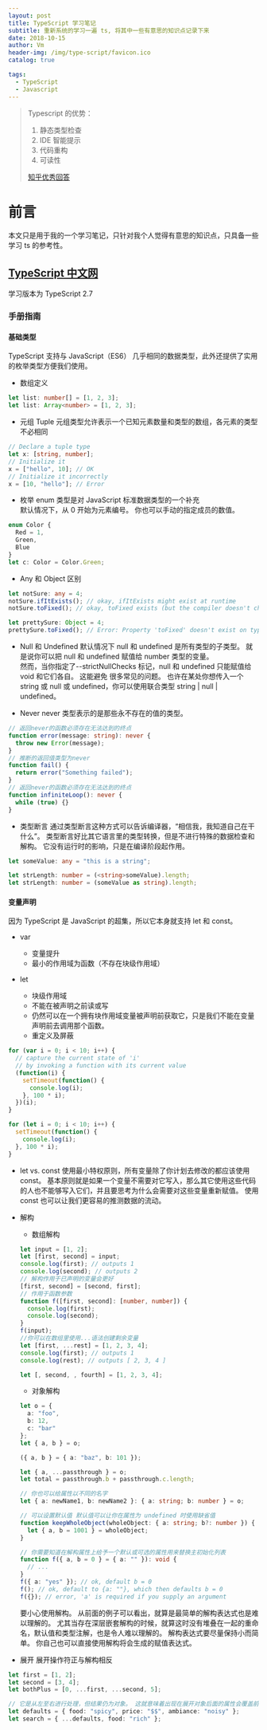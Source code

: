 ```yaml
---
layout: post
title: TypeScript 学习笔记
subtitle: 重新系统的学习一遍 ts, 将其中一些有意思的知识点记录下来
date: 2018-10-15
author: Vm
header-img: /img/type-script/favicon.ico
catalog: true

tags:
  - TypeScript
  - Javascript
---
```


> Typescript 的优势：
>
> 1. 静态类型检查
> 2. IDE 智能提示
> 3. 代码重构
> 4. 可读性
>
> [知乎优秀回答](https://www.zhihu.com/question/28016252/answer/39056940)

# 前言

本文只是用于我的一个学习笔记，只针对我个人觉得有意思的知识点，只具备一些学习 ts 的参考性。

## [TypeScript 中文网](https://www.tslang.cn/docs/home.html)

学习版本为 TypeScript 2.7

### 手册指南

#### 基础类型

TypeScript 支持与 JavaScript（ES6） 几乎相同的数据类型，此外还提供了实用的枚举类型方便我们使用。

- 数组定义

```ts
let list: number[] = [1, 2, 3];
let list: Array<number> = [1, 2, 3];
```

- 元组 Tuple
  元组类型允许表示一个已知元素数量和类型的数组，各元素的类型不必相同

```ts
// Declare a tuple type
let x: [string, number];
// Initialize it
x = ["hello", 10]; // OK
// Initialize it incorrectly
x = [10, "hello"]; // Error
```

- 枚举
  enum 类型是对 JavaScript 标准数据类型的一个补充  
  默认情况下，从 0 开始为元素编号。 你也可以手动的指定成员的数值。

```ts
enum Color {
  Red = 1,
  Green,
  Blue
}
let c: Color = Color.Green;
```

- Any 和 Object 区别

```ts
let notSure: any = 4;
notSure.ifItExists(); // okay, ifItExists might exist at runtime
notSure.toFixed(); // okay, toFixed exists (but the compiler doesn't check)

let prettySure: Object = 4;
prettySure.toFixed(); // Error: Property 'toFixed' doesn't exist on type 'Object'.
```

- Null 和 Undefined
  默认情况下 null 和 undefined 是所有类型的子类型。 就是说你可以把 null 和 undefined 赋值给 number 类型的变量。  
  然而，当你指定了--strictNullChecks 标记，null 和 undefined 只能赋值给 void 和它们各自。 这能避免 很多常见的问题。 也许在某处你想传入一个 string 或 null 或 undefined，你可以使用联合类型 string | null | undefined。

- Never
  never 类型表示的是那些永不存在的值的类型。

```ts
// 返回never的函数必须存在无法达到的终点
function error(message: string): never {
  throw new Error(message);
}
// 推断的返回值类型为never
function fail() {
  return error("Something failed");
}
// 返回never的函数必须存在无法达到的终点
function infiniteLoop(): never {
  while (true) {}
}
```

- 类型断言
  通过类型断言这种方式可以告诉编译器，“相信我，我知道自己在干什么”。 类型断言好比其它语言里的类型转换，但是不进行特殊的数据检查和解构。 它没有运行时的影响，只是在编译阶段起作用。

```ts
let someValue: any = "this is a string";

let strLength: number = (<string>someValue).length;
let strLength: number = (someValue as string).length;
```

#### 变量声明

因为 TypeScript 是 JavaScript 的超集，所以它本身就支持 let 和 const。

- var

  - 变量提升
  - 最小的作用域为函数（不存在块级作用域）

- let

  - 块级作用域
  - 不能在被声明之前读或写
  - 仍然可以在一个拥有块作用域变量被声明前获取它，只是我们不能在变量声明前去调用那个函数。
  - 重定义及屏蔽

```ts
for (var i = 0; i < 10; i++) {
  // capture the current state of 'i'
  // by invoking a function with its current value
  (function(i) {
    setTimeout(function() {
      console.log(i);
    }, 100 * i);
  })(i);
}

for (let i = 0; i < 10; i++) {
  setTimeout(function() {
    console.log(i);
  }, 100 * i);
}
```

- let vs. const
  使用最小特权原则，所有变量除了你计划去修改的都应该使用 const。 基本原则就是如果一个变量不需要对它写入，那么其它使用这些代码的人也不能够写入它们，并且要思考为什么会需要对这些变量重新赋值。 使用 const 也可以让我们更容易的推测数据的流动。

- 解构

  - 数组解构

  ```ts
  let input = [1, 2];
  let [first, second] = input;
  console.log(first); // outputs 1
  console.log(second); // outputs 2
  // 解构作用于已声明的变量会更好
  [first, second] = [second, first];
  // 作用于函数参数
  function f([first, second]: [number, number]) {
    console.log(first);
    console.log(second);
  }
  f(input);
  //你可以在数组里使用...语法创建剩余变量
  let [first, ...rest] = [1, 2, 3, 4];
  console.log(first); // outputs 1
  console.log(rest); // outputs [ 2, 3, 4 ]

  let [, second, , fourth] = [1, 2, 3, 4];
  ```

  - 对象解构

  ```ts
  let o = {
    a: "foo",
    b: 12,
    c: "bar"
  };
  let { a, b } = o;

  ({ a, b } = { a: "baz", b: 101 });

  let { a, ...passthrough } = o;
  let total = passthrough.b + passthrough.c.length;

  // 你也可以给属性以不同的名字
  let { a: newName1, b: newName2 }: { a: string; b: number } = o;

  // 可以设置默认值 默认值可以让你在属性为 undefined 时使用缺省值
  function keepWholeObject(wholeObject: { a: string; b?: number }) {
    let { a, b = 1001 } = wholeObject;
  }

  // 你需要知道在解构属性上给予一个默认或可选的属性用来替换主初始化列表
  function f({ a, b = 0 } = { a: "" }): void {
    // ...
  }
  f({ a: "yes" }); // ok, default b = 0
  f(); // ok, default to {a: ""}, which then defaults b = 0
  f({}); // error, 'a' is required if you supply an argument
  ```

  要小心使用解构。 从前面的例子可以看出，就算是最简单的解构表达式也是难以理解的。 尤其当存在深层嵌套解构的时候，就算这时没有堆叠在一起的重命名，默认值和类型注解，也是令人难以理解的。 解构表达式要尽量保持小而简单。 你自己也可以直接使用解构将会生成的赋值表达式。

- 展开
  展开操作符正与解构相反

```ts
let first = [1, 2];
let second = [3, 4];
let bothPlus = [0, ...first, ...second, 5];

// 它是从左至右进行处理，但结果仍为对象。 这就意味着出现在展开对象后面的属性会覆盖前面的属性
let defaults = { food: "spicy", price: "$$", ambiance: "noisy" };
let search = { ...defaults, food: "rich" };
```
